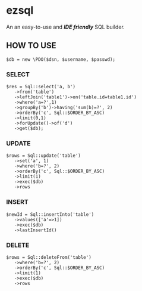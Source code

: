 # ezsql
An an easy-to-use and ***IDE friendly*** SQL builder.

## HOW TO USE

    $db = new \PDO($dsn, $username, $passwd);
    
### SELECT

    $res = Sql::select('a, b')
       ->from('table')
       ->leftJoin('table1')->on('table.id=table1.id')
       ->where('a=?',1)
       ->groupBy('b')->having('sum(b)=?', 2)
       ->orderBy('c', Sql::$ORDER_BY_ASC)
       ->limit(0,1)
       ->forUpdate()->of('d')
       ->get($db);
### UPDATE
    
    $rows = Sql::update('table')
       ->set('a', 1)
       ->where('b=?', 2)
       ->orderBy('c', Sql::$ORDER_BY_ASC)
       ->limit(1)
       ->exec($db)
       ->rows
       
### INSERT

    $newId = Sql::insertInto('table')
       ->values(['a'=>1])
       ->exec($db)
       ->lastInsertId()
       
### DELETE
   
    $rows = Sql::deleteFrom('table')
       ->where('b=?', 2)
       ->orderBy('c', Sql::$ORDER_BY_ASC)
       ->limit(1)
       ->exec($db)
       ->rows

